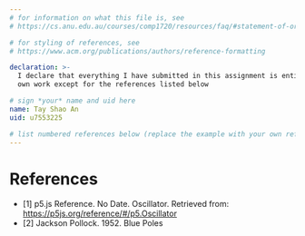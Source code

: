```yaml
---
# for information on what this file is, see
# https://cs.anu.edu.au/courses/comp1720/resources/faq/#statement-of-originality

# for styling of references, see
# https://www.acm.org/publications/authors/reference-formatting

declaration: >-
  I declare that everything I have submitted in this assignment is entirely my
  own work except for the references listed below

# sign *your* name and uid here
name: Tay Shao An 
uid: u7553225

# list numbered references below (replace the example with your own references) 
---
```

# References
- [1] p5.js Reference. No Date. Oscillator. Retrieved from: https://p5js.org/reference/#/p5.Oscillator
- [2] Jackson Pollock. 1952. Blue Poles
